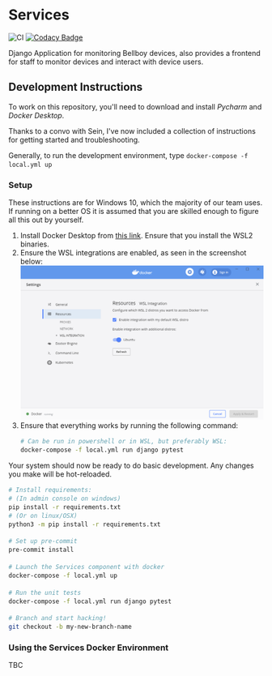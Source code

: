 
# Services

<!-- All badges get added here. -->

![CI](https://github.com/Bellboy-Capstone/Services/workflows/CI/badge.svg)
[![Codacy Badge](https://app.codacy.com/project/badge/Grade/8fb53c0f016b46889a92c8bc37d26bbe)](https://www.codacy.com/gh/Bellboy-Capstone/Services/dashboard?utm_source=github.com&amp;utm_medium=referral&amp;utm_content=Bellboy-Capstone/Services&amp;utm_campaign=Badge_Grade)


Django Application for monitoring Bellboy devices, also provides a frontend for staff to monitor devices and interact with device users.



## Development Instructions

To work on this repository, you'll need to download and install _Pycharm_ and _Docker Desktop_.

Thanks to a convo with Sein, I've now included a collection of instructions for getting started and troubleshooting.

Generally, to run the development environment, type `docker-compose -f local.yml up`

### Setup

These instructions are for Windows 10, which the majority of our team uses. If running on a better OS it is assumed that you are skilled enough to figure all this out by yourself.

1. Install Docker Desktop from [this link](https://www.docker.com/products/docker-desktop). Ensure that you install the WSL2 binaries.
2. Ensure the WSL integrations are enabled, as seen in the screenshot below:
    ![WSL integrations should be enabled in the docker dashboard](/readme/wsl-integrations.png)
3. Ensure that everything works by running the following command:
    ```sh
    # Can be run in powershell or in WSL, but preferably WSL:
    docker-compose -f local.yml run django pytest
    ```

Your system should now be ready to do basic development. Any changes you make will be hot-reloaded.



```sh
# Install requirements:
# (In admin console on windows)
pip install -r requirements.txt
# (Or on linux/OSX)
python3 -m pip install -r requirements.txt

# Set up pre-commit
pre-commit install

# Launch the Services component with docker
docker-compose -f local.yml up

# Run the unit tests
docker-compose -f local.yml run django pytest

# Branch and start hacking!
git checkout -b my-new-branch-name
```

### Using the Services Docker Environment

TBC
